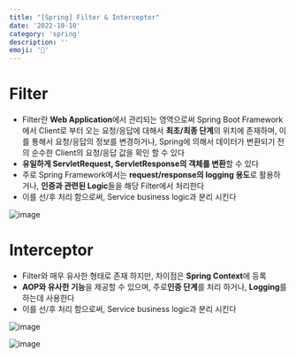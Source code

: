 ```yaml
---
title: "[Spring] Filter & Interceptor"
date: '2022-10-10'
category: 'spring'
description: ''
emoji: '🚠'
---
```


# Filter

- Filter란 **Web Application**에서 관리되는 영역으로써 Spring Boot Framework에서 Client로 부터 오는 요청/응답에 대해서 **최초/최종 단계**의 위치에 존재하며, 이를 통해서 요청/응답의 정보를 변경하거나, Spring에 의해서 데이터가 변환되기 전의 순수한 Client의 요청/응답 값을 확인 할 수 있다
- **유일하게 ServletRequest, ServletResponse의 객체를 변환**할 수 있다
- 주로 Spring Framework에서는 **request/response의 logging 용도**로 활용하거나, **인증과 관련된 Logic**들을 해당 Filter에서 처리한다
- 이를 선/후 처리 함으로써, Service business logic과 분리 시킨다

![image](https://user-images.githubusercontent.com/55419159/199489021-f806825e-62f6-4b86-a435-32fde63fe491.png)


# Interceptor

- Filter와 매우 유사한 형태로 존재 하지만, 차이점은 **Spring Context**에 등록
- **AOP와 유사한 기능**을 제공할 수 있으며, 주로**인증 단계**를 처리 하거나, **Logging**를 하는데 사용한다
- 이를 선/후 처리 함으로써, Service business logic과 분리 시킨다

![image](https://user-images.githubusercontent.com/55419159/199489141-57932519-ce26-4a24-a6d0-de3c557ed44f.png)

![image](https://user-images.githubusercontent.com/55419159/199489240-3748cbef-966b-4717-a118-18253a4cc0fc.png)
